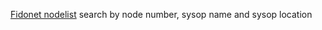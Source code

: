 
[Fidonet nodelist](https://nodehist.fidonet.org.ua/)
search by node number, sysop name and sysop location
